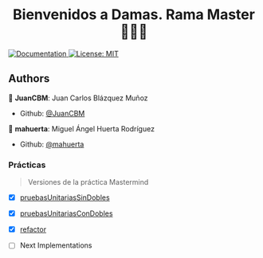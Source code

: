 <h1 align="center">Bienvenidos a Damas. Rama Master   👨🏻‍💻   </h1>
<p>
  <a href="/docs" target="_blank">
    <img alt="Documentation" src="https://img.shields.io/badge/documentation-yes-brightgreen.svg" />
  </a>
  <a href="#" target="_blank">
    <img alt="License: MIT" src="https://img.shields.io/badge/License-MIT-yellow.svg" />
  </a>
</p>

## Authors

👤 **JuanCBM**: Juan Carlos Blázquez Muñoz
* Github: [@JuanCBM](https://github.com/JuanCBM)

👤 **mahuerta**: Miguel Ángel Huerta Rodríguez
* Github: [@mahuerta](https://github.com/mahuerta)

### Prácticas

> Versiones de la práctica Mastermind
- [x] [pruebasUnitariasSinDobles](https://github.com/JuanCBM/Damas/tree/pruebasUnitariasSinDobles) 

- [x] [pruebasUnitariasConDobles](https://github.com/JuanCBM/Damas/tree/pruebasUnitariasConDobles) 

- [x] [refactor](https://github.com/JuanCBM/Damas/tree/refactor) 


- [ ] Next Implementations
